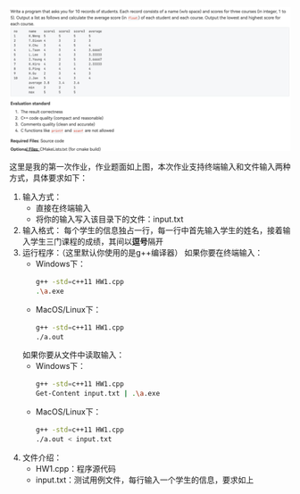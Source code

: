 ![题目要求](/img/HW1.png)

这里是我的第一次作业，作业题面如上图，本次作业支持终端输入和文件输入两种方式，具体要求如下：

1. 输入方式：
   + 直接在终端输入
   + 将你的输入写入该目录下的文件：input.txt
2. 输入格式：
   每个学生的信息独占一行，每一行中首先输入学生的姓名，接着输入学生三门课程的成绩，其间以**逗号**隔开
3. 运行程序：（这里默认你使用的是g++编译器）
   如果你要在终端输入：
   + Windows下：
     ```bash
     g++ -std=c++11 HW1.cpp
     .\a.exe
     ```
   + MacOS/Linux下：
     ```bash
     g++ -std=c++11 HW1.cpp
     ./a.out
     ```
   如果你要从文件中读取输入：
   + Windows下：
     ```bash
     g++ -std=c++11 HW1.cpp
     Get-Content input.txt | .\a.exe
     ```
   + MacOS/Linux下：
     ```bash
     g++ -std=c++11 HW1.cpp
     ./a.out < input.txt
     ```
4. 文件介绍：
   + HW1.cpp：程序源代码
   + input.txt：测试用例文件，每行输入一个学生的信息，要求如上